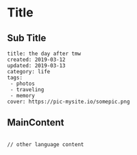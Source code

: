 # Title

## Sub Title


```metadata
title: the day after tmw
created: 2019-03-12
updated: 2019-03-13
category: life
tags: 
 - photos
 - traveling
 - memory
cover: https://pic-mysite.io/somepic.png
```



## MainContent


```other language

// other language content
```
